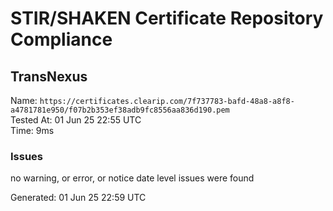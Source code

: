 # STIR/SHAKEN Certificate Repository Compliance

## TransNexus

Name: `https://certificates.clearip.com/7f737783-bafd-48a8-a8f8-a4781781e950/f07b2b353ef38adb9fc8556aa836d190.pem`\
Tested At: 01 Jun 25 22:55 UTC\
Time: 9ms

### Issues

no warning, or error, or notice date level issues were found

Generated: 01 Jun 25 22:59 UTC